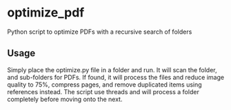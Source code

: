 # optimize_pdf
Python script to optimize PDFs with a recursive search of folders

## Usage
Simply place the optimize.py file in a folder and run. It will scan the folder, and sub-folders for PDFs. If found, it will process the files and reduce image quality to 75%, compress pages, and remove duplicated items using references instead. The script use threads and will process a folder completely before moving onto the next.
